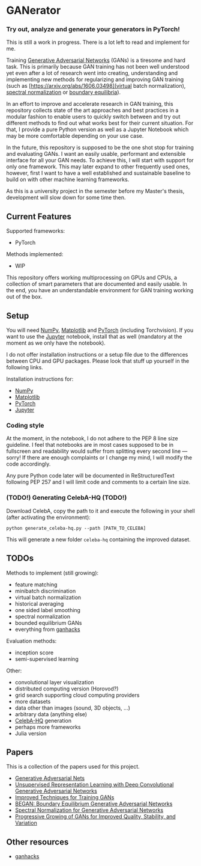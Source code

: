 # GANerator

### Try out, analyze and generate your generators in PyTorch!

This is still a work in progress. There is a lot left to read and implement for
me.

Training [Generative Adversarial Networks](https://arxiv.org/abs/1406.2661)
(GANs) is a tiresome and hard task. This is primarily because GAN training has
not been well understood yet even after a lot of research went into creating,
understanding and implementing new methods for regularizing and improving GAN
training (such as [https://arxiv.org/abs/1606.03498](virtual batch
normalization), [spectral normalization](https://arxiv.org/abs/1802.05957) or
[boundary equilibria](https://arxiv.org/abs/1703.10717)).

In an effort to improve and accelerate research in GAN training, this
repository collects state of the art approaches and best practices in a modular
fashion to enable users to quickly switch between and try out different methods
to find out what works best for their current situation. For that, I provide a
pure Python version as well as a Jupyter Notebook which may be more comfortable
depending on your use case.

In the future, this repository is supposed to be the one shot stop for training
and evaluating GANs. I want an easily usable, performant and extensible
interface for all your GAN needs. To achieve this, I will start with support
for only one framework. This may later expand to other frequently used ones,
however, first I want to have a well established and sustainable baseline to
build on with other machine learning frameworks.

As this is a university project in the semester before my Master's thesis,
development will slow down for some time then.

## Current Features

Supported frameworks:
- PyTorch

Methods implemented:
- WIP

This repository offers working multiprocessing on GPUs and CPUs, a collection
of smart parameters that are documented and easily usable. In the end, you have
an understandable environment for GAN training working out of the box.

## Setup

You will need [NumPy](https://www.numpy.org/),
[Matplotlib](https://matplotlib.org/) and [PyTorch](https://pytorch.org/)
(including Torchvision). If you want to use the [Jupyter](https://jupyter.org/)
notebook, install that as well (mandatory at the moment as we only have the
notebook).

I do not offer installation instructions or a setup file due to the differences
between CPU and GPU packages. Please look that stuff up yourself in the
following links.

Installation instructions for:
- [NumPy](https://www.scipy.org/install.html)
- [Matplotlib](https://matplotlib.org/users/installing.html)
- [PyTorch](https://pytorch.org/get-started/locally/)
- [Jupyter](https://jupyter.org/install)

### Coding style

At the moment, in the notebook, I do not adhere to the PEP 8 line size
guideline. I feel that notebooks are in most cases supposed to be in fullscreen
and readability would suffer from splitting every second line — sorry! If there
are enough complaints or I change my mind, I will modify the code accordingly.

Any pure Python code later will be documented in ReStructuredText following PEP
257 and I will limit code and comments to a certain line size.

### (TODO!) Generating CelebA-HQ (TODO!)

Download CelebA, copy the path to it and execute the following in your shell
(after activating the environment):
```shell
python generate_celeba-hq.py --path [PATH_TO_CELEBA]
```
This will generate a new folder `celeba-hq` containing the improved dataset.

## TODOs

Methods to implement (still growing):
- feature matching
- minibatch discrimination
- virtual batch normalization
- historical averaging
- one sided label smoothing
- spectral normalization
- bounded equilibrium GANs
- everything from [ganhacks](https://github.com/soumith/ganhacks)

Evaluation methods:
- inception score
- semi-supervised learning

Other:
- convolutional layer visualization
- distributed computing version (Horovod?)
- grid search supporting cloud computing providers
- more datasets
- data other than images (sound, 3D objects, ...)
- arbitrary data (anything else)
- [CelebA-HQ](https://arxiv.org/abs/1710.10196) generation
- perhaps more frameworks
- Julia version

## Papers

This is a collection of the papers used for this project.

- [Generative Adversarial Nets](https://arxiv.org/abs/1406.2661)
- [Unsupervised Representation Learning with Deep Convolutional Generative
  Adversarial Networks](https://arxiv.org/abs/1511.06434)
- [Improved Techniques for Training GANs](https://arxiv.org/abs/1606.03498)
- [BEGAN: Boundary Equilibrium Generative Adversarial
  Networks](https://arxiv.org/abs/1703.10717)
- [Spectral Normalization for Generative Adversarial
  Networks](https://arxiv.org/abs/1802.05957)
- [Progressive Growing of GANs for Improved Quality, Stability, and
  Variation](https://arxiv.org/abs/1710.10196)

## Other resources

- [ganhacks](https://github.com/soumith/ganhacks)
